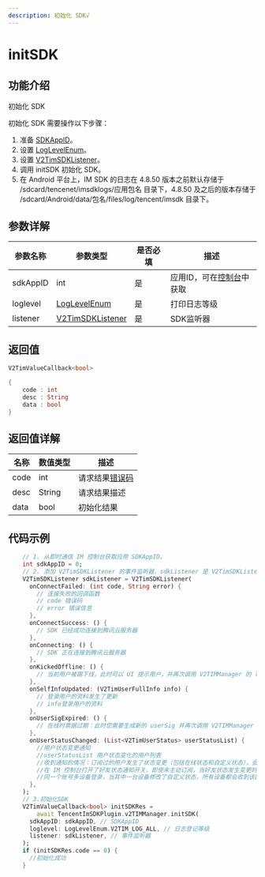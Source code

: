 ```yaml
---
description: 初始化 SDK√
---
```


# initSDK

## 功能介绍

初始化 SDK

初始化 SDK 需要操作以下步骤：

1. 准备 [SDKAppID](https://cloud.tencent.com/login)。
2. 设置 [LogLevelEnum](../enums/loglevelenum.md)。
3. 设置 [V2TimSDKListener](../keyClass/listener/v2timsdklistener.md)。
4. 调用 initSDK 初始化 SDK。
5. 在 Android 平台上，IM SDK 的日志在 4.8.50 版本之前默认存储于 /sdcard/tencenet/imsdklogs/应用包名 目录下，4.8.50 及之后的版本存储于 /sdcard/Android/data/包名/files/log/tencent/imsdk 目录下。

## 参数详解

| 参数名称     | 参数类型                                                              | 是否必填 | 描述                                                    |
| -------- | ----------------------------------------------------------------- | ---- | ----------------------------------------------------- |
| sdkAppID | int                                                               | 是    | 应用ID，可在[控制台](https://console.cloud.tencent.com/im)中获取 |
| loglevel | [LogLevelEnum](../enums/loglevelenum.md)                          | 是    | 打印日志等级                                               |
| listener | [V2TimSDKListener](../keyClass/listener/v2timsdklistener.md) | 是    | SDK监听器                                                |

## 返回值

```dart
V2TimValueCallback<bool>

{
    code : int
    desc : String
    data : bool
}
```

## 返回值详解

| 名称   | 数值类型   | 描述                                                             |
| ---- | ------ | -------------------------------------------------------------- |
| code | int    | 请求结果[错误码](https://cloud.tencent.com/document/product/269/1671) |
| desc | String | 请求结果描述                                                         |
| data | bool   | 初始化结果                                                          |

## 代码示例  &#x20;

```dart
    // 1. 从即时通信 IM 控制台获取应用 SDKAppID。
    int sdkAppID = 0;
    // 2. 添加 V2TimSDKListener 的事件监听器，sdkListener 是 V2TimSDKListener 的实现类
    V2TimSDKListener sdkListener = V2TimSDKListener(
      onConnectFailed: (int code, String error) {
        // 连接失败的回调函数
        // code 错误码
        // error 错误信息
      },
      onConnectSuccess: () {
        // SDK 已经成功连接到腾讯云服务器
      },
      onConnecting: () {
        // SDK 正在连接到腾讯云服务器
      },
      onKickedOffline: () {
        // 当前用户被踢下线，此时可以 UI 提示用户，并再次调用 V2TIMManager 的 login() 函数重新登录。
      },
      onSelfInfoUpdated: (V2TimUserFullInfo info) {
        // 登录用户的资料发生了更新
        // info登录用户的资料
      },
      onUserSigExpired: () {
        // 在线时票据过期：此时您需要生成新的 userSig 并再次调用 V2TIMManager 的 login() 函数重新登录。
      },
      onUserStatusChanged: (List<V2TimUserStatus> userStatusList) {
        //用户状态变更通知
        //userStatusList 用户状态变化的用户列表
        //收到通知的情况：订阅过的用户发生了状态变更（包括在线状态和自定义状态），会触发该回调
        //在 IM 控制台打开了好友状态通知开关，即使未主动订阅，当好友状态发生变更时，也会触发该回调
        //同一个账号多设备登录，当其中一台设备修改了自定义状态，所有设备都会收到该回调
      },
    );
    // 3.初始化SDK
    V2TimValueCallback<bool> initSDKRes =
        await TencentImSDKPlugin.v2TIMManager.initSDK(
      sdkAppID: sdkAppID, // SDKAppID
      loglevel: LogLevelEnum.V2TIM_LOG_ALL, // 日志登记等级
      listener: sdkListener, // 事件监听器
    );
    if (initSDKRes.code == 0) {
      //初始化成功
    }
```
